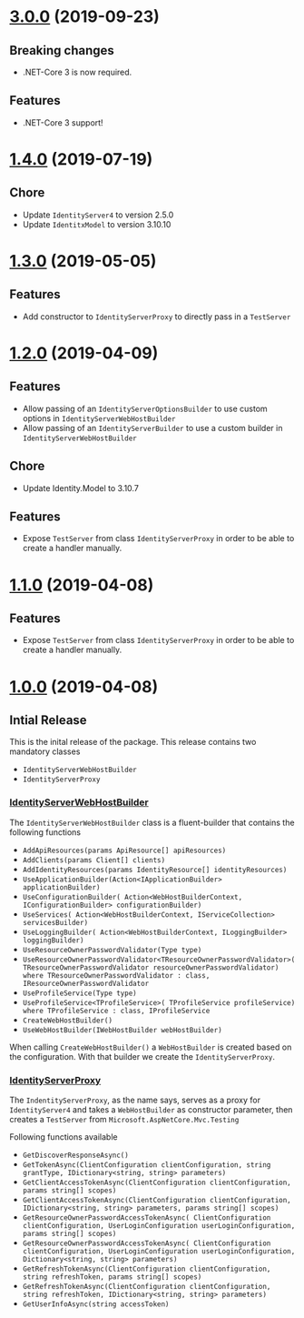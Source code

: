 # [3.0.0](https://www.nuget.org/packages/IdentityServer4.Contrib.AspNetCore.Testing/3.0.0) (2019-09-23)

## Breaking changes

* .NET-Core 3 is now required.

## Features

* .NET-Core 3 support!

# [1.4.0](https://www.nuget.org/packages/IdentityServer4.Contrib.AspNetCore.Testing/1.4.0) (2019-07-19)

## Chore

* Update `IdentityServer4` to version 2.5.0
* Update `IdentitxModel` to version 3.10.10

# [1.3.0](https://www.nuget.org/packages/IdentityServer4.Contrib.AspNetCore.Testing/1.3.0) (2019-05-05)

## Features

* Add constructor to `IdentityServerProxy` to directly pass in a `TestServer`

# [1.2.0](https://www.nuget.org/packages/IdentityServer4.Contrib.AspNetCore.Testing/1.2.0) (2019-04-09)

## Features

* Allow passing of an `IdentityServerOptionsBuilder` to use custom options in `IdentityServerWebHostBuilder`
* Allow passing of an `IdentityServerBuilder` to use a custom builder in `IdentityServerWebHostBuilder`

## Chore

* Update Identity.Model to 3.10.7

## Features

* Expose `TestServer` from class `IdentityServerProxy` in order to be able to create a handler manually.

# [1.1.0](https://www.nuget.org/packages/IdentityServer4.Contrib.AspNetCore.Testing/1.1.0) (2019-04-08)

## Features

* Expose `TestServer` from class `IdentityServerProxy` in order to be able to create a handler manually.

# [1.0.0](https://www.nuget.org/packages/IdentityServer4.Contrib.AspNetCore.Testing/1.0.0) (2019-04-08)

## Intial Release

This is the inital release of the package. This release contains two mandatory classes

* `IdentityServerWebHostBuilder`
* `IdentityServerProxy`

### [IdentityServerWebHostBuilder](https://github.com/cleancodelabs/IdentityServer4.Contrib.AspNetCore.Testing/blob/master/src/IdentityServer4.Contrib.AspNetCore.Testing/Builder/IdentityServerWebHostBuilder.cs)

The `IdentityServerWebHostBuilder` class is a fluent-builder that contains the following functions

* `AddApiResources(params ApiResource[] apiResources)`
* `AddClients(params Client[] clients)`
* `AddIdentityResources(params IdentityResource[] identityResources)`
* `UseApplicationBuilder(Action<IApplicationBuilder> applicationBuilder)`
* `UseConfigurationBuilder(
            Action<WebHostBuilderContext, IConfigurationBuilder> configurationBuilder)`
* `UseServices(
            Action<WebHostBuilderContext, IServiceCollection> servicesBuilder)`
* `UseLoggingBuilder(
            Action<WebHostBuilderContext, ILoggingBuilder> loggingBuilder)`
* `UseResourceOwnerPasswordValidator(Type type)`
* `UseResourceOwnerPasswordValidator<TResourceOwnerPasswordValidator>(
            TResourceOwnerPasswordValidator resourceOwnerPasswordValidator)
            where TResourceOwnerPasswordValidator : class, IResourceOwnerPasswordValidator`
* `UseProfileService(Type type)`
* `UseProfileService<TProfileService>(
            TProfileService profileService) where TProfileService : class, IProfileService`
* `CreateWebHostBuilder()`
* `UseWebHostBuilder(IWebHostBuilder webHostBuilder)`

When calling `CreateWebHostBuilder()` a `WebHostBuilder` is created based on the configuration. With that builder we create the `IdentityServerProxy`.

### [IdentityServerProxy](https://github.com/cleancodelabs/IdentityServer4.Contrib.AspNetCore.Testing/blob/master/src/IdentityServer4.Contrib.AspNetCore.Testing/Services/IdentityServerProxy.cs)

The `IndentityServerProxy`, as the name says, serves as a proxy for `IdentityServer4` and takes a `WebHostBuilder` as constructor parameter, then creates a `TestServer` from `Microsoft.AspNetCore.Mvc.Testing`

Following functions available

* `GetDiscoverResponseAsync()`
* `GetTokenAsync(ClientConfiguration clientConfiguration, string grantType,
            IDictionary<string, string> parameters)`
* `GetClientAccessTokenAsync(ClientConfiguration clientConfiguration,
            params string[] scopes)`
* `GetClientAccessTokenAsync(ClientConfiguration clientConfiguration,
            IDictionary<string, string> parameters, params string[] scopes)`
* `GetResourceOwnerPasswordAccessTokenAsync(
            ClientConfiguration clientConfiguration, UserLoginConfiguration userLoginConfiguration,
            params string[] scopes)`
* `GetResourceOwnerPasswordAccessTokenAsync(
            ClientConfiguration clientConfiguration, UserLoginConfiguration userLoginConfiguration,
            Dictionary<string, string> parameters)`
* `GetRefreshTokenAsync(ClientConfiguration clientConfiguration,
            string refreshToken, params string[] scopes)`
* `GetRefreshTokenAsync(ClientConfiguration clientConfiguration,
            string refreshToken, IDictionary<string, string> parameters)`
* `GetUserInfoAsync(string accessToken)`